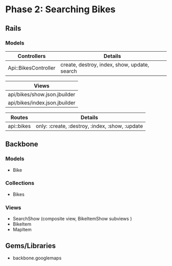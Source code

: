 # Phase 2: Searching Bikes

## Rails
### Models

| Controllers          | Details                                      |
|----------------------|----------------------------------------------|
| Api::BikesController | create, destroy, index, show, update, search |

| Views                         |
|-------------------------------|
| api/bikes/show.json.jbuilder  |
| api/bikes/index.json.jbuilder |

| Routes     | Details                                         |
|------------|-------------------------------------------------|
| api::bikes | only: :create, :destroy, :index, :show, :update |

## Backbone
### Models
* Bike 

### Collections
* Bikes

### Views
* SearchShow (composite view, BikeItemShow subviews )       
* BikeItem
* MapItem

## Gems/Libraries
* backbone.googlemaps